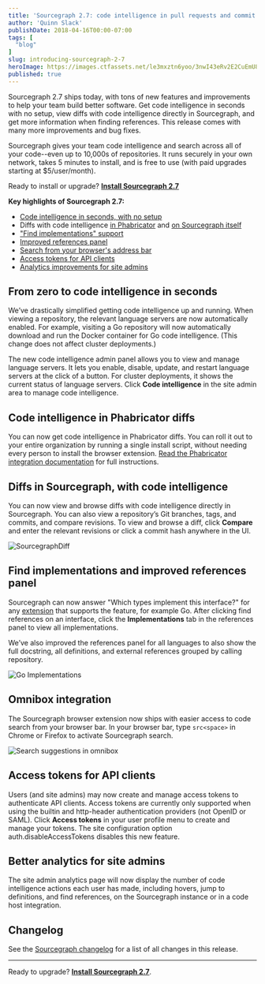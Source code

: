 ```yaml
---
title: 'Sourcegraph 2.7: code intelligence in pull requests and commit diffs'
author: 'Quinn Slack'
publishDate: 2018-04-16T00:00-07:00
tags: [
  "blog"
]
slug: introducing-sourcegraph-2-7
heroImage: https://images.ctfassets.net/le3mxztn6yoo/3nwI43eRv2E2CuEmU8iWeC/4c3354f2e1d6b33ebdf90ac7dd01710d/SourcegraphDiff.png
published: true
---
```


Sourcegraph 2.7 ships today, with tons of new features and improvements to help your team build better software. Get code intelligence in seconds with no setup, view diffs with code intelligence directly in Sourcegraph, and get more information when finding references. This release comes with many more improvements and bug fixes.

Sourcegraph gives your team code intelligence and search across all of your code--even up to 10,000s of repositories. It runs securely in your own network, takes 5 minutes to install, and is free to use (with paid upgrades starting at $5/user/month).

Ready to install or upgrade? **[Install Sourcegraph 2.7](https://docs.sourcegraph.com)**


**Key highlights of Sourcegraph 2.7:**

* [Code intelligence in seconds, with no setup](#from-zero-to-code-intelligence-in-seconds)
* Diffs with code intelligence [in Phabricator](#code-intelligence-in-phabricator-diffs) and [on Sourcegraph itself](#diffs-in-sourcegraph-with-code-intelligence)
* ["Find implementations" support](#find-implementations-and-improved-references-panel)
* [Improved references panel](#find-implementations-and-improved-references-panel)
* [Search from your browser's address bar](#omnibox-integration)
* [Access tokens for API clients](#access-tokens-for-api-clients)
* [Analytics improvements for site admins](#better-analytics-for-site-admins)


## From zero to code intelligence in seconds

We’ve drastically simplified getting code intelligence up and running. When viewing a repository, the relevant language servers are now automatically enabled. For example, visiting a Go repository will now automatically download and run the Docker container for Go code intelligence. (This change does not affect cluster deployments.)

The new code intelligence admin panel allows you to view and manage language servers. It lets you enable, disable, update, and restart language servers at the click of a button. For cluster deployments, it shows the current status of language servers. Click **Code intelligence** in the site admin area to manage code intelligence.


## Code intelligence in Phabricator diffs

You can now get code intelligence in Phabricator diffs. You can roll it out to your entire organization by running a single install script, without needing every person to install the browser extension. [Read the Phabricator integration documentation](https://docs.sourcegraph.com/integration/phabricator) for full instructions.


## Diffs in Sourcegraph, with code intelligence

You can now view and browse diffs with code intelligence directly in Sourcegraph. You can also view a repository’s Git branches, tags, and commits, and compare revisions. To view and browse a diff, click **Compare** and enter the relevant revisions or click a commit hash anywhere in the UI.

![SourcegraphDiff](//images.ctfassets.net/le3mxztn6yoo/3nwI43eRv2E2CuEmU8iWeC/6b29190a669ee2fe5175741b25108b8f/SourcegraphDiff.png)


## Find implementations and improved references panel

Sourcegraph can now answer "Which types implement this interface?" for any [extension](https://docs.sourcegraph.com/extensions) that supports the feature, for example Go. After clicking find references on an interface, click the **Implementations** tab in the references panel to view all implementations.

We’ve also improved the references panel for all languages to also show the full docstring, all definitions, and external references grouped by calling repository.

![Go Implementations](//images.ctfassets.net/le3mxztn6yoo/3IIFzwaA64EigaAkWiGk4C/42ce0b01c69af2d9853f274797e634dd/GoImplementations.png)

## Omnibox integration

The Sourcegraph browser extension now ships with easier access to code search from your browser bar. In your browser bar, type `src<space>` in Chrome or Firefox to activate Sourcegraph search.

![Search suggestions in omnibox](//images.ctfassets.net/le3mxztn6yoo/49kFQWTFRCkyQie4a8e402/e4620f246142af6bb887d47913044e08/2018-04-16_2.03.26_PM.gif)

## Access tokens for API clients

Users (and site admins) may now create and manage access tokens to authenticate API clients. Access tokens are currently only supported when using the builtin and http-header authentication providers (not OpenID or SAML). Click **Access tokens** in your user profile menu to create and manage your tokens. The site configuration option auth.disableAccessTokens disables this new feature.

## Better analytics for site admins

The site admin analytics page will now display the number of code intelligence actions each user has made, including hovers, jump to definitions, and find references, on the Sourcegraph instance or in a code host integration.


## Changelog

See the [Sourcegraph changelog](https://sourcegraph.com/github.com/sourcegraph/sourcegraph/-/blob/CHANGELOG.md) for a list of all changes in this release.

---

Ready to upgrade? **[Install Sourcegraph 2.7](https://docs.sourcegraph.com)**.
